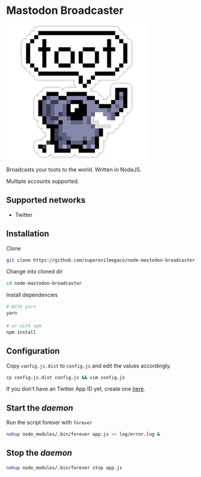 # Mastodon Broadcaster

![](mastodon-broadcaster.png)

Broadcasts your toots to the world.
Written in NodeJS.

Multiple accounts supported.

## Supported networks

- Twitter

## Installation

Clone

```bash
git clone https://github.com/superevilmegaco/node-mastodon-broadcaster
```

Change into cloned dir

```bash
cd node-mastodon-broadcaster
```

Install dependencies

```bash
# With yarn
yarn

# or with npm
npm install
```

## Configuration

Copy `config.js.dist` to `config.js` and edit the values accordingly.

```bash
cp config.js.dist config.js && vim config.js
```

If you don't have an Twitter App ID yet,
create one [here](https://apps.twitter.com/app/new).

## Start the *daemon*

Run the script forever with `forever`

```bash
nohup node_modules/.bin/forever app.js >> log/error.log &
```

## Stop the *daemon*

```bash
nohup node_modules/.bin/forever stop app.js
```

